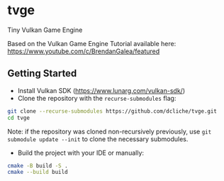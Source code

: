 # tvge
Tiny Vulkan Game Engine

Based on the Vulkan Game Engine Tutorial available here: https://www.youtube.com/c/BrendanGalea/featured

## Getting Started

- Install Vulkan SDK (https://www.lunarg.com/vulkan-sdk/)
- Clone the repository with the `recurse-submodules` flag:
```bash
git clone --recurse-submodules https://github.com/dcliche/tvge.git
cd tvge
```

Note: if the repository was cloned non-recursively previously, use `git submodule update --init` to clone the necessary submodules.

- Build the project with your IDE or manually:
```bash
cmake -B build -S .
cmake --build build
```

